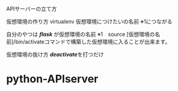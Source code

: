 APIサーバーの立て方

仮想環境の作り方
virtualenv 仮想環境につけたいの名前
※1につながる

自分のやつは ***flask*** が仮想環境の名前
※1　source [仮想環境の名前]/bin/activateコマンドで構築した仮想環境に入ることが出来ます。

仮想環境の抜け方
***deactivate***を打つだけ
# python-APIserver
